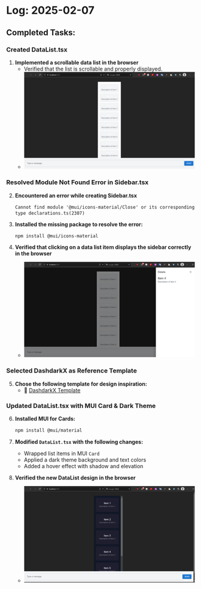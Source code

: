# Log: 2025-02-07

## Completed Tasks:

### **Created DataList.tsx**

1. **Implemented a scrollable data list in the browser**
   - Verified that the list is scrollable and properly displayed.
   - ![Screenshot](../screenshots/data-list-scrollable.png)

### **Resolved Module Not Found Error in Sidebar.tsx**

2. **Encountered an error while creating Sidebar.tsx**
   ```
   Cannot find module '@mui/icons-material/Close' or its corresponding type declarations.ts(2307)
   ```
3. **Installed the missing package to resolve the error:**

   ```sh
   npm install @mui/icons-material
   ```

4. **Verified that clicking on a data list item displays the sidebar correctly in the browser**
   - ![Screenshot](../screenshots/sidebar-toggle.png)

### **Selected DashdarkX as Reference Template**

5. **Chose the following template for design inspiration:**
   - 🔗 [DashdarkX Template](https://themewagon.com/themes/dashdarkx/)

### **Updated DataList.tsx with MUI Card & Dark Theme**

6. **Installed MUI for Cards:**
   ```sh
   npm install @mui/material
   ```
7. **Modified `DataList.tsx` with the following changes:**

   - Wrapped list items in MUI `Card`
   - Applied a dark theme background and text colors
   - Added a hover effect with shadow and elevation

8. **Verified the new DataList design in the browser**
   - ![Screenshot](../screenshots/data-list-dark-theme.png)
